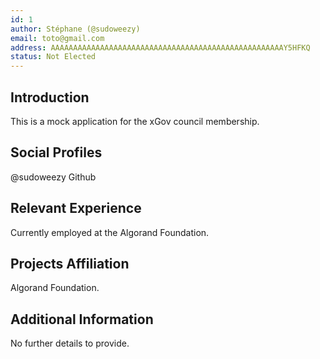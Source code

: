 ```yaml
---
id: 1
author: Stéphane (@sudoweezy)
email: toto@gmail.com
address: AAAAAAAAAAAAAAAAAAAAAAAAAAAAAAAAAAAAAAAAAAAAAAAAAAAAY5HFKQ
status: Not Elected
---
```


## Introduction

This is a mock application for the xGov council membership.

## Social Profiles

@sudoweezy Github

## Relevant Experience

Currently employed at the Algorand Foundation.

## Projects Affiliation

Algorand Foundation.

## Additional Information

No further details to provide.
